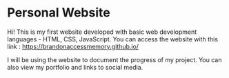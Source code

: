 # Personal Website
Hi! This is my first website developed with basic web development languages - HTML, CSS, JavaScript. You can access the website with this link : https://brandonaccessmemory.github.io/

I will be using the website to document the progress of my project. You can also view my portfolio and links to social media. 
